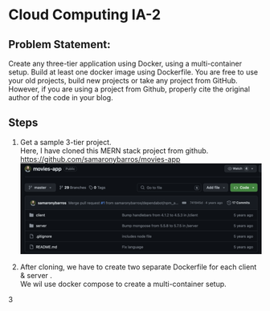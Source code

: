 # Cloud Computing IA-2

## Problem Statement:
Create any three-tier application using Docker, using a multi-container setup. Build at least one docker image using Dockerfile. You are free to use your old projects, build new projects or take any project from GitHub. However, if you are using a project from Github, properly cite the original author of the code in your blog. 

## Steps 

1. Get a sample 3-tier project. <br>
Here, I have cloned this MERN stack project from github.
 https://github.com/samaronybarros/movies-app 
![image info](./ss/1.png)

2. After cloning, we have to create two separate  Dockerfile  for each  client  &  server . <br>
We wil use  docker compose  to create a multi-container setup.

3
